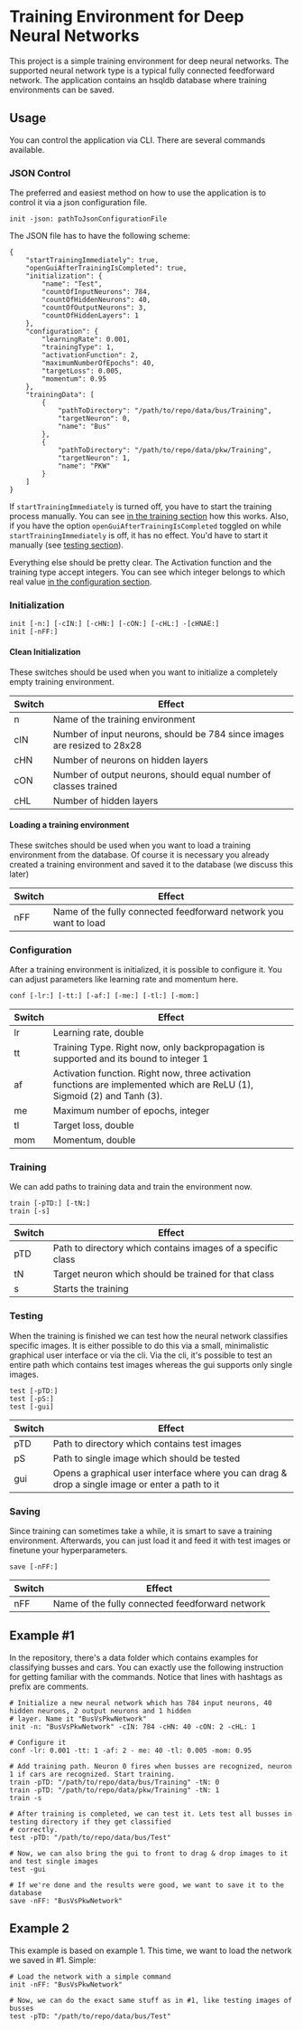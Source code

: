 # Training Environment for Deep Neural Networks

This project is a simple training environment for deep neural networks. The supported neural network type is a  typical fully connected feedforward network. The application contains an hsqldb database where training environments can be saved.
## Usage

You can control the application via CLI. There are several commands available.

### JSON Control
The preferred and easiest method on how to use the application is to control it via a json configuration file.

```
init -json: pathToJsonConfigurationFile
```

The JSON file has to have the following scheme:

```
{
    "startTrainingImmediately": true,
    "openGuiAfterTrainingIsCompleted": true,
    "initialization": {
        "name": "Test",
        "countOfInputNeurons": 784,
        "countOfHiddenNeurons": 40,
        "countOfOutputNeurons": 3,
        "countOfHiddenLayers": 1
    },
    "configuration": {
        "learningRate": 0.001,
        "trainingType": 1,
        "activationFunction": 2,
        "maximumNumberOfEpochs": 40,   
        "targetLoss": 0.005,
        "momentum": 0.95
    },
    "trainingData": [
        {
            "pathToDirectory": "/path/to/repo/data/bus/Training",
            "targetNeuron": 0,
            "name": "Bus"
        },
        {
            "pathToDirectory": "/path/to/repo/data/pkw/Training",
            "targetNeuron": 1,
            "name": "PKW"
        }
    ]
}
```

If `startTrainingImmediately` is turned off, you have to start the training process manually.
You can see [in the training section](#training) how this works. Also, if you have the 
option `openGuiAfterTrainingIsCompleted` toggled on while `startTrainingImmediately` 
is off, it has no effect. You'd have to start it manually (see [testing section](#testing)). 

Everything else should be pretty clear. The Activation function and the training type accept 
integers. You can see which integer belongs to which real value 
[in the configuration section](#configuration).

### Initialization
```
init [-n:] [-cIN:] [-cHN:] [-cON:] [-cHL:] -[cHNAE:]
init [-nFF:]
````

#### Clean Initialization
These switches should be used when you want to initialize a completely empty training environment. 

| Switch | Effect |
| ------ | -------|
| n      | Name of the training environment |
| cIN    | Number of input neurons, should be 784 since images are resized to 28x28 |
| cHN    | Number of neurons on hidden layers |
| cON    | Number of output neurons, should equal number of classes trained |
| cHL    | Number of hidden layers |

#### Loading a training environment
These switches should be used when you want to load a training environment from the database. Of course it is necessary you already created a training environment and saved it to the database (we discuss this later)

| Switch | Effect |
| ------ | -------|
| nFF    | Name of the fully connected feedforward network you want to load |

### Configuration
After a training environment is initialized, it is possible to configure it. You can adjust parameters like learning rate and momentum here.
```
conf [-lr:] [-tt:] [-af:] [-me:] [-tl:] [-mom:]
```

| Switch | Effect |
| ------ | -------|
| lr     | Learning rate, double |
| tt     | Training Type. Right now, only backpropagation is supported and its bound to integer 1 |
| af     | Activation function. Right now, three activation functions are implemented which are ReLU (1), Sigmoid (2) and Tanh (3). |
| me     | Maximum number of epochs, integer |
| tl     | Target loss, double |
| mom    | Momentum, double |

### Training
We can add paths to training data and train the environment now.

```
train [-pTD:] [-tN:]
train [-s]
```

| Switch | Effect |
| ------ | -------|
| pTD    | Path to directory which contains images of a specific class |
| tN     | Target neuron which should be trained for that class |
| s      | Starts the training |

### Testing
When the training is finished we can test how the neural network classifies specific images. It is either possible to do this via a small, minimalistic graphical user interface or via the cli. Via the cli, it's possible to test an entire path which contains test images whereas the gui supports only single images.

```
test [-pTD:]
test [-pS:]
test [-gui]
```

| Switch | Effect |
| ------ | -------|
| pTD    | Path to directory which contains test images |
| pS     | Path to single image which should be tested |
| gui    | Opens a graphical user interface where you can drag & drop a single image or enter a path to it  |

### Saving
Since training can sometimes take a while, it is smart to save a training environment. Afterwards, you can just load it and feed it with test images or finetune your hyperparameters.

```
save [-nFF:] 
```

| Switch | Effect |
| ------ | -------|
| nFF    | Name of the fully connected feedforward network |

## Example #1 

In the repository, there's a data folder which contains examples for classifying busses and cars. You can exactly use the following instruction for getting familiar with the commands. Notice that lines with hashtags as prefix are comments.

```
# Initialize a new neural network which has 784 input neurons, 40 hidden neurons, 2 output neurons and 1 hidden 
# layer. Name it "BusVsPkwNetwork"
init -n: "BusVsPkwNetwork" -cIN: 784 -cHN: 40 -cON: 2 -cHL: 1

# Configure it
conf -lr: 0.001 -tt: 1 -af: 2 - me: 40 -tl: 0.005 -mom: 0.95

# Add training path. Neuron 0 fires when busses are recognized, neuron 1 if cars are recognized. Start training.
train -pTD: "/path/to/repo/data/bus/Training" -tN: 0
train -pTD: "/path/to/repo/data/pkw/Training" -tN: 1
train -s

# After training is completed, we can test it. Lets test all busses in testing directory if they get classified 
# correctly.
test -pTD: "/path/to/repo/data/bus/Test"

# Now, we can also bring the gui to front to drag & drop images to it and test single images
test -gui

# If we're done and the results were good, we want to save it to the database
save -nFF: "BusVsPkwNetwork"
```

## Example 2
This example is based on example 1. This time, we want to load the network we saved in #1. Simple:

```
# Load the network with a simple command
init -nFF: "BusVsPkwNetwork"

# Now, we can do the exact same stuff as in #1, like testing images of busses 
test -pTD: "/path/to/repo/data/bus/Test"
```
